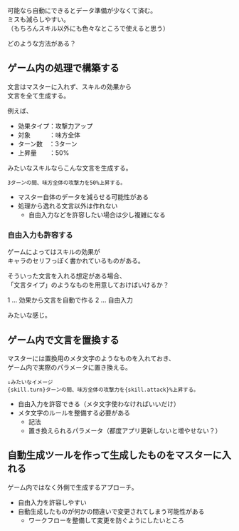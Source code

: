 可能なら自動にできるとデータ準備が少なくて済む。  
ミスも減らしやすい。  
（もちろんスキル以外にも色々なところで使えると思う）

どのような方法がある？

## ゲーム内の処理で構築する
文言はマスターに入れず、スキルの効果から  
文言を全て生成する。

例えば、
* 効果タイプ：攻撃力アップ
* 対象　　　：味方全体
* ターン数　：3ターン
* 上昇量　　：50%

みたいなスキルならこんな文言を生成する。
```
3ターンの間、味方全体の攻撃力を50%上昇する。
```

* マスター自体のデータを減らせる可能性がある
* 処理から逸れる文言以外は作れない
	- 自由入力などを許容したい場合は少し複雑になる

### 自由入力も許容する
ゲームによってはスキルの効果が  
キャラのセリフっぽく書かれているものがある。

そういった文言を入れる想定がある場合、  
「文言タイプ」のようなものを用意しておけばいけるか？

1 ... 効果から文言を自動で作る
2 ... 自由入力

みたいな感じ。

## ゲーム内で文言を置換する
マスターには置換用のメタ文字のようなものを入れておき、  
ゲーム内で実際のパラメータに置き換える。
```
↓みたいなイメージ
{skill.turn}ターンの間、味方全体の攻撃力を{skill.attack}%上昇する。
```

* 自由入力を許容できる（メタ文字使わなければいいだけ）
* メタ文字のルールを整備する必要がある
	- 記法
	- 置き換えられるパラメータ（都度アプリ更新しないと増やせない？）

## 自動生成ツールを作って生成したものをマスターに入れる
ゲーム内ではなく外側で生成するアプローチ。

* 自由入力を許容しやすい
* 自動生成したものが何かの間違いで変更されてしまう可能性がある
	- ワークフローを整備して変更を防ぐようにしたいところ
